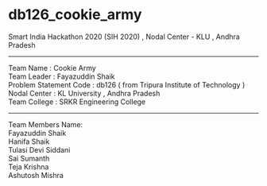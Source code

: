 # db126_cookie_army
Smart India Hackathon 2020 (SIH 2020) , Nodal Center - KLU , Andhra Pradesh <br>
<hr>
Team Name : Cookie Army <br>
Team Leader : Fayazuddin Shaik <br>
Problem Statement Code : db126 ( from Tripura Institute of Technology ) <br>
Nodal Center : KL University , Andhra Pradesh <br>
Team College : SRKR Engineering College <br>
<hr>
Team Members Name:<br>
Fayazuddin Shaik<br>
Hanifa Shaik<br>
Tulasi Devi Siddani<br>
Sai Sumanth<br>
Teja Krishna<br>
Ashutosh Mishra<br>
